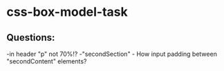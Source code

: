 # css-box-model-task

## Questions:

-in header "p" not 70%!?
-"secondSection" - How input padding between "secondContent" elements?
